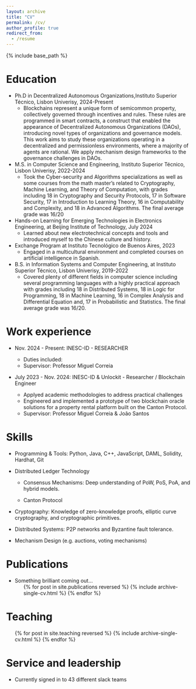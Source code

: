 ```yaml
---
layout: archive
title: "CV"
permalink: /cv/
author_profile: true
redirect_from:
  - /resume
---
```


{% include base_path %}

Education
======
* Ph.D in Decentralized Autonomous Organizations,Instituto Superior Técnico, Lisbon Univerisy, 2024-Present
  * Blockchains represent a unique form of semicommon property, collectively governed through incentives and rules. These rules are programmed in smart contracts, a construct that enabled the appearance of Decentralized Autonomous Organizations (DAOs), introducing novel types of organizations and governance models. This work aims to study these organizations operating in a decentralized and permissionless environments, where a majority of agents are rational. We apply mechanism design frameworks to the governance challenges in DAOs.
* M.S. in  Computer Science and Engineering, Instituto Superior Técnico, Lisbon Univerisy, 2022-2024
  * Took the Cyber-security and Algorithms specializations as well as some courses from the math master’s related to Cryptography, Machine Learning, and Theory of Computation, with grades including 18 in Cryptography and Security Protocols, 17 in Software Security, 17 in Introduction to Learning Theory, 16 in Computability and Complexity, and 18 in Advanced Algorithms. The final average grade was 16/20
* Hands-on Learning for Emerging Technologies in Electronics Engineering, at Beijing Institute of Technology, July 2024
  * Learned about new electrotechnical concepts and tools and introduced myself to the Chinese culture and history.
* Exchange Program at Instituto Tecnológico de Buenos Aires, 2023
  * Engaged in a multicultural environment and completed courses on artificial intelligence in Spanish.
* B.S. in Information Systems and Computer Engineering, at Instituto Superior Técnico, Lisbon Univerisy, 2019-2022
  * Covered plenty of different fields in computer science including several programming languages with a highly practical approach with grades including 18 in Distributed Systems, 18 in Logic for Programming, 18 in Machine Learning, 16 in Complex Analysis and Differential Equation and, 17 in Probabilistic and Statistics. The final average grade was 16/20.

Work experience
======

* Nov. 2024 - Present: INESC-ID - RESEARCHER
  * Duties included:
  * Supervisor: Professor Miguel Correia

* July 2023 - Nov. 2024: INESC-ID & Unlockit - Researcher / Blockchain Engineer 
  * Applyed academic methodologies to address practical challenges
  * Engineered and implemented a prototype of two blockchain oracle solutions for a property rental platform built on the Canton Protocol.
  * Supervisor: Professor Miguel Correia & João Santos
  
Skills
======
* Programming & Tools: Python, Java, C++, JavaScript, DAML, Solidity, Hardhat, Git

* Distributed Ledger Technology

  * Consensus Mechanisms: Deep understanding of PoW, PoS, PoA, and hybrid models.

  * Canton Protocol

* Cryptography: Knowledge of zero-knowledge proofs, elliptic curve cryptography, and cryptographic primitives.

* Distributed Systems: P2P networks and Byzantine fault tolerance.

* Mechanism Design (e.g. auctions, voting mechanisms)


Publications
======
* Something brilliant coming out...
  <ul>{% for post in site.publications reversed %}
    {% include archive-single-cv.html %}
  {% endfor %}</ul>


<!--Talks
======
  <ul>{% for post in site.talks reversed %}
    {% include archive-single-talk-cv.html  %}
  {% endfor %}</ul> <!-->
  
Teaching
======
  <ul>{% for post in site.teaching reversed %}
    {% include archive-single-cv.html %}
  {% endfor %}</ul>
  
Service and leadership
======
* Currently signed in to 43 different slack teams

